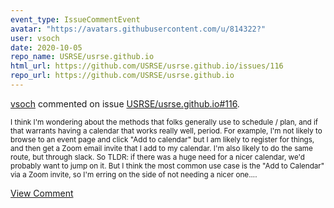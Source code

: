 ```yaml
---
event_type: IssueCommentEvent
avatar: "https://avatars.githubusercontent.com/u/814322?"
user: vsoch
date: 2020-10-05
repo_name: USRSE/usrse.github.io
html_url: https://github.com/USRSE/usrse.github.io/issues/116
repo_url: https://github.com/USRSE/usrse.github.io
---
```


<a href='https://github.com/vsoch' target='_blank'>vsoch</a> commented on issue <a href='https://github.com/USRSE/usrse.github.io/issues/116' target='_blank'>USRSE/usrse.github.io#116</a>.

<small>I think I'm wondering about the methods that folks generally use to schedule / plan, and if that warrants having a calendar that works really well, period. For example, I'm not likely to browse to an event page and click "Add to calendar" but I am likely to register for things, and then get a Zoom email invite that I add to my calendar. I'm also likely to do the same route, but through slack. So TLDR: if there was a huge need for a nicer calendar, we'd probably want to jump on it. But I think the most common use case is the "Add to Calendar" via a Zoom invite, so I'm erring on the side of not needing a nicer one....</small>

<a href='https://github.com/USRSE/usrse.github.io/issues/116' target='_blank'>View Comment</a>